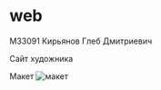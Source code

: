 # web
М33091 Кирьянов Глеб Дмитриевич

Сайт художника

Макет ![макет](https://github.com/ElderEv1l/web/assets/95085670/acdd8918-989c-49dc-a064-b7cfdb47e2b8)
